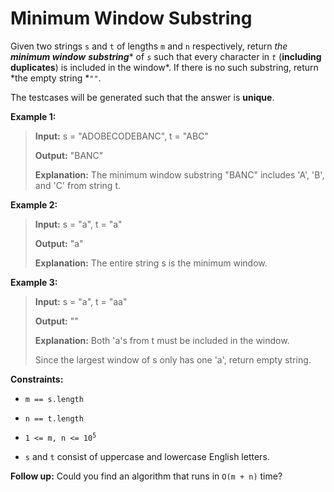 # Minimum Window Substring

Given two strings <code>s</code> and <code>t</code> of lengths <code>m</code> and <code>n</code> respectively, return *the **minimum window*** <span data-keyword="substring-nonempty">***substring***</span>* of *<code>s</code>* such that every character in *<code>t</code>* (**including duplicates**) is included in the window*. If there is no such substring, return *the empty string *<code>""</code>.

The testcases will be generated such that the answer is **unique**.


**Example 1:**
>
> **Input:** s = "ADOBECODEBANC", t = "ABC"
>
> **Output:** "BANC"
>
> **Explanation:** The minimum window substring "BANC" includes 'A', 'B', and 'C' from string t.

**Example 2:**
>
> **Input:** s = "a", t = "a"
>
> **Output:** "a"
>
> **Explanation:** The entire string s is the minimum window.

**Example 3:**
>
> **Input:** s = "a", t = "aa"
>
> **Output:** ""
>
> **Explanation:** Both 'a's from t must be included in the window.
>
> Since the largest window of s only has one 'a', return empty string.


**Constraints:**

- <code>m == s.length</code>

- <code>n == t.length</code>

- <code>1 &lt;= m, n &lt;= 10<sup>5</sup></code>

- <code>s</code> and <code>t</code> consist of uppercase and lowercase English letters.


**Follow up:** Could you find an algorithm that runs in <code>O(m + n)</code> time?
